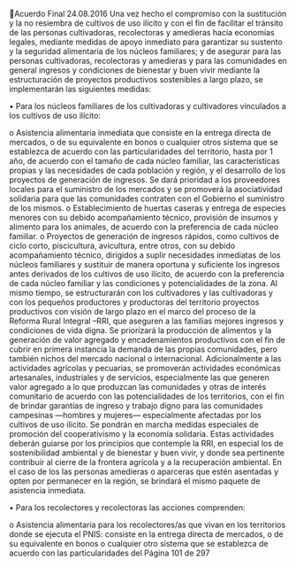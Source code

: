 Acuerdo Final 
24.08.2016 
Una vez hecho el compromiso con la sustitución y la no resiembra de cultivos de uso ilícito y con el fin de 
facilitar  el  tránsito  de  las  personas  cultivadoras,  recolectoras  y  amedieras  hacia  economías  legales, 
mediante  medidas  de  apoyo  inmediato  para  garantizar  su  sustento  y  la  seguridad  alimentaria  de  los 
núcleos  familiares;  y  de  asegurar  para  las  personas  cultivadoras,  recolectoras  y  amedieras  y  para  las 
comunidades en general ingresos y condiciones de bienestar y buen vivir mediante la estructuración de 
proyectos productivos sostenibles a largo plazo, se implementarán las siguientes medidas: 
 
• Para los núcleos familiares de los cultivadoras y cultivadores vinculados a los cultivos de uso ilícito: 
 
o Asistencia alimentaria inmediata que consiste en la entrega directa de mercados, o de su 
equivalente  en  bonos  o  cualquier  otros  sistema  que  se  establezca  de  acuerdo  con  las 
particularidades del territorio, hasta por 1 año, de acuerdo con el tamaño de cada núcleo 
familiar,  las  características  propias  y  las  necesidades  de  cada  población  y  región,  y  el 
desarrollo  de  los  proyectos  de  generación  de  ingresos.  Se  dará  prioridad  a  los 
proveedores locales para el suministro de los mercados y se promoverá la asociatividad 
solidaria  para  que  las  comunidades  contraten  con  el  Gobierno  el  suministro  de  los 
mismos. 
o Establecimiento  de  huertas  caseras  y  entrega  de  especies  menores  con  su  debido 
acompañamiento técnico, provisión de insumos y alimento para los animales, de acuerdo 
con la preferencia de cada núcleo familiar. 
o Proyectos de generación de ingresos rápidos, como cultivos de ciclo corto, piscicultura, 
avicultura,  entre  otros,  con  su  debido  acompañamiento  técnico,  dirigidos  a  suplir 
necesidades  inmediatas  de  los  núcleos  familiares  y  sustituir  de  manera  oportuna  y 
suficiente  los  ingresos  antes  derivados  de  los  cultivos  de  uso  ilícito,  de  acuerdo  con  la 
preferencia de cada núcleo familiar y las condiciones y potencialidades de la zona. 
Al mismo tiempo, se estructurarán con los cultivadores y las cultivadoras y con los pequeños productores 
y productoras del territorio proyectos productivos con visión de largo plazo en el marco del proceso de la 
Reforma Rural Integral –RRI, que aseguren a las familias mejores ingresos y condiciones de vida digna. Se 
priorizará la producción de alimentos y la generación de valor agregado y encadenamientos productivos 
con el fin de cubrir en primera instancia la demanda de las propias comunidades, pero también nichos del 
mercado nacional o internacional. Adicionalmente a las actividades agrícolas y pecuarias, se promoverán 
actividades  económicas  artesanales,  industriales  y  de  servicios,  especialmente  las  que  generen  valor 
agregado  a  lo  que  produzcan  las  comunidades  y  otras  de  interés  comunitario  de  acuerdo  con  las 
potencialidades  de  los  territorios,  con  el  fin  de  brindar  garantías  de  ingreso  y  trabajo  digno  para  las 
comunidades campesinas —hombres y mujeres— especialmente afectadas por los cultivos de uso ilícito. 
Se pondrán en marcha medidas especiales de promoción del cooperativismo y la economía solidaria. Estas 
actividades  deberán  guiarse  por  los  principios  que  contemple  la  RRI,  en  especial  los  de  sostenibilidad 
ambiental y de bienestar y buen vivir, y donde sea pertinente contribuir al cierre de la frontera agrícola y a 
la recuperación ambiental. En el caso de los las personas amedieras o aparceras que estén asentadas y 
opten por permanecer en la región, se brindará el mismo paquete de asistencia inmediata.  
 
• Para los recolectores y recolectoras las acciones comprenden: 
 
o Asistencia  alimentaria  para  los  recolectores/as  que  vivan  en  los  territorios  donde  se 
ejecuta el PNIS: consiste en la entrega directa de mercados, o de su equivalente en bonos 
o  cualquier  otro  sistema  que  se  establezca  de  acuerdo  con  las  particularidades  del 
Página 101 de 297 
 


